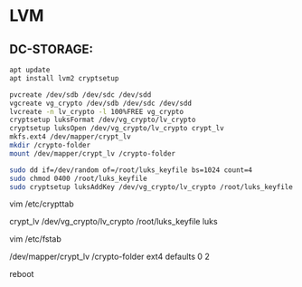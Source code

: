 # LVM

## DC-STORAGE:

```bash
apt update
apt install lvm2 cryptsetup
```

```bash
pvcreate /dev/sdb /dev/sdc /dev/sdd
vgcreate vg_crypto /dev/sdb /dev/sdc /dev/sdd
lvcreate -n lv_crypto -l 100%FREE vg_crypto
cryptsetup luksFormat /dev/vg_crypto/lv_crypto
cryptsetup luksOpen /dev/vg_crypto/lv_crypto crypt_lv
mkfs.ext4 /dev/mapper/crypt_lv
mkdir /crypto-folder
mount /dev/mapper/crypt_lv /crypto-folder
```

```bash
sudo dd if=/dev/random of=/root/luks_keyfile bs=1024 count=4
sudo chmod 0400 /root/luks_keyfile
sudo cryptsetup luksAddKey /dev/vg_crypto/lv_crypto /root/luks_keyfile
```

vim /etc/crypttab

crypt_lv /dev/vg_crypto/lv_crypto /root/luks_keyfile luks

vim /etc/fstab

/dev/mapper/crypt_lv /crypto-folder ext4 defaults 0 2

reboot








